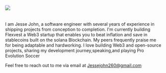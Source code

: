 <h1 align="left">
    <img src="https://readme-typing-svg.herokuapp.com/?font=Righteous&size=35&center=true&vCenter=true&width=500&height=70&duration=4000&lines=Hi+There!;I'm+Billionaire+|+Dev;" />
</h1>
<br/>
<div align="left"


I am Jesse John, a software engineer with several years of experience in shipping projects from conception to completion. I'm currently building Flexvest a Web3 startup that enables you to beat inflation and save in stablecoins built on the solana Blockchain. My peers frequently praise me for being adaptable and hardworking. I love building Web3 and open-source projects, sharing my development journey,speaking,and playing Pro Evolution Soccer 

Feel free to reach out to me via email at Jessejohn260@gmail.com


 

